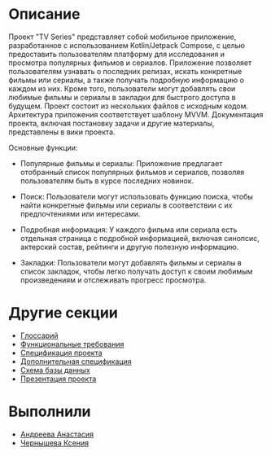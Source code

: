 # Описание

Проект "TV Series" представляет собой мобильное приложение, разработанное с использованием Kotlin/Jetpack Compose, с целью предоставить пользователям платформу для исследования и просмотра популярных фильмов и сериалов. Приложение позволяет пользователям узнавать о последних релизах, искать конкретные фильмы или сериалы, а также получать подробную информацию о каждом из них. Кроме того, пользователи могут добавлять свои любимые фильмы и сериалы в закладки для быстрого доступа в будущем. Проект состоит из нескольких файлов с исходным кодом. Архитектура приложения соответствует шаблону MVVM. Документация проекта, включая постановку задачи и другие материалы, представлены в вики проекта. 

Основные функции:

- Популярные фильмы и сериалы: Приложение предлагает отобранный список популярных фильмов и сериалов, позволяя пользователям быть в курсе последних новинок.

- Поиск: Пользователи могут использовать функцию поиска, чтобы найти конкретные фильмы или сериалы в соответствии с их предпочтениями или интересами.

- Подробная информация: У каждого фильма или сериала есть отдельная страница с подробной информацией, включая синопсис, актерский состав, рейтинги и другую полезную информацию.

- Закладки: Пользователи могут добавлять фильмы и сериалы в список закладок, чтобы легко получать доступ к своим любимым произведениям и отслеживать прогресс просмотра.

# Другие секции

- [Глоссарий](https://github.com/fpmi-tp2023/labrabota10pr1-quantumquartet/wiki/2.-%D0%93%D0%BB%D0%BE%D1%81%D1%81%D0%B0%D1%80%D0%B8%D0%B9)
- [Функциональные требования](https://github.com/fpmi-tp2023/labrabota10pr1-quantumquartet/wiki/3.-%D0%A4%D1%83%D0%BD%D0%BA%D1%86%D0%B8%D0%BE%D0%BD%D0%B0%D0%BB%D1%8C%D0%BD%D1%8B%D0%B5-%D1%82%D1%80%D0%B5%D0%B1%D0%BE%D0%B2%D0%B0%D0%BD%D0%B8%D1%8F)
- [Спецификация проекта](https://github.com/fpmi-tp2023/labrabota10pr1-quantumquartet/wiki/4.-%D0%A1%D0%BF%D0%B5%D1%86%D0%B8%D1%84%D0%B8%D0%BA%D0%B0%D1%86%D0%B8%D1%8F-%D0%BF%D1%80%D0%BE%D0%B5%D0%BA%D1%82%D0%B0)
- [Дополнительная спецификация](https://github.com/fpmi-tp2023/labrabota10pr1-quantumquartet/wiki/5.-%D0%94%D0%BE%D0%BF%D0%BE%D0%BB%D0%BD%D0%B8%D1%82%D0%B5%D0%BB%D1%8C%D0%BD%D0%B0%D1%8F-%D1%81%D0%BF%D0%B5%D1%86%D0%B8%D1%84%D0%B8%D0%BA%D0%B0%D1%86%D0%B8%D1%8F)
- [Схема базы данных](https://github.com/fpmi-tp2023/labrabota10pr1-quantumquartet/wiki/6.-%D0%A1%D1%85%D0%B5%D0%BC%D0%B0-%D0%B1%D0%B0%D0%B7%D1%8B-%D0%B4%D0%B0%D0%BD%D0%BD%D1%8B%D1%85)
- [Презентация проекта](https://github.com/fpmi-tp2023/labrabota10pr1-quantumquartet/wiki/7.-%D0%9F%D1%80%D0%B5%D0%B7%D0%B5%D0%BD%D1%82%D0%B0%D1%86%D0%B8%D1%8F-%D0%BF%D1%80%D0%BE%D0%B5%D0%BA%D1%82%D0%B0)

# Выполнили

- [Андреева Анастасия](https://github.com/woaml)
- [Чернышева Ксения](https://github.com/xenia155)
